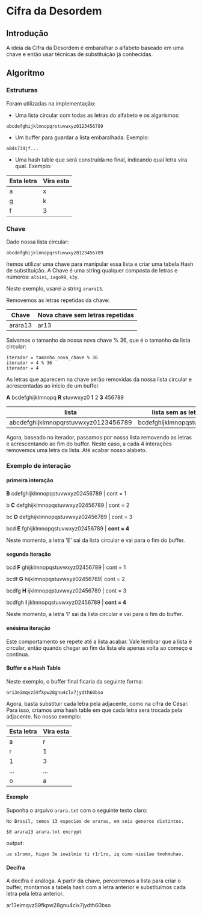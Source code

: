 # Cifra da Desordem

## Introdução

A ideia da Cifra da Desordem é embaralhar o alfabeto baseado em uma chave e então usar técnicas de substituição já conhecidas.

## Algoritmo

### Estruturas

Foram utilizadas na implementação:

- Uma lista circular com todas as letras do alfabeto e os algarismos:

`abcdefghijklmnopqrstuvwxyz0123456789`

- Um buffer para guardar a lista embaralhada. Exemplo:
	
`a8ds734jf...`

- Uma hash table que será construída no final, indicando qual letra vira qual. Exemplo:

|   Esta letra   |  Vira esta |    
|----------------|------------|
|       a        |     x      |
|       g        |     k      |
|       f        |     3      |

### Chave

Dado nossa lista circular:

`abcdefghijklmnopqrstuvwxyz0123456789`

Iremos utilizar uma chave para manipular essa lista e criar uma tabela Hash de substituição.
A Chave é uma string qualquer composta de letras e números: `albini`, `iago99`, `k3y`.

Neste exemplo, usarei a string `arara13`.

Removemos as letras repetidas da chave:

|   Chave   |  Nova chave sem letras repetidas |    
|-----------|----------------------------------|
|  arara13  |               ar13               |

Salvamos o tamanho da nossa nova chave % 36, que é o tamanho da lista circular:

```
iterador = tamanho_nova_chave % 36
iterador = 4 % 36
iterador = 4
```

As letras que aparecem na chave serão removidas da nossa lista circular e acrescentadas ao início de um buffer.

**A** bcdefghijklmnopq **R** stuvwxyz0 **1** 2 **3** 456789

|               lista                  |   lista sem as letras da chave   | buffer |    
|--------------------------------------|----------------------------------|--------|
| abcdefghijklmnopqrstuvwxyz0123456789 | bcdefghijklmnopqstuvwxyz02456789 |  ar13  |


Agora, baseado no iterador, passamos por nossa lista removendo as letras e acrescentando ao fim do buffer.
Neste caso, a cada 4 interações removemos uma letra da lista. Até acabar nosso alabeto.

### Exemplo de interação

#### primeira interação

**B** cdefghijklmnopqstuvwxyz02456789 | cont = 1

b **C** defghijklmnopqstuvwxyz02456789 | cont = 2

bc **D** defghijklmnopqstuvwxyz02456789 | cont = 3

bcd **E** fghijklmnopqstuvwxyz02456789 | **cont = 4**

Neste momento, a letra 'E' sai da lista circular e vai para o fim do buffer.

#### segunda iteração

bcd **F** ghijklmnopqstuvwxyz02456789 | cont = 1

bcdf **G** hijklmnopqstuvwxyz02456789| cont = 2

bcdfg **H** ijklmnopqstuvwxyz02456789 | cont = 3

bcdfgh **I** jklmnopqstuvwxyz02456789 | **cont = 4**

Neste momento, a letra 'I' sai da lista circular e vai para o fim do buffer.

#### enésima iteração

Este comportamento se repete até a lista acabar.
Vale lembrar que a lista é circular, então quando chegar ao fim da lista ele apenas volta ao começo e continua.

#### Buffer e a Hash Table

Neste exemplo, o buffer final ficaria da seguinte forma:

`ar13eimqvz59fkpw28gnu4clx7jydth60bso`

Agora, basta substituir cada letra pela adjacente, como na cifra de César.
Para isso, criamos uma hash table em que cada letra será trocada pela adjacente.
No nosso exemplo:

|   Esta letra   |  Vira esta |    
|----------------|------------|
|       a        |     r      |
|       r        |     1      |
|       1        |     3      |
|      ...       |    ...     |
|       o        |     a      |

#### Exemplo

Suponha o arquivo `arara.txt` com o seguinte texto claro:
```
No Brasil, temos 13 especies de araras, em seis generos distintos.
```

```
$0 arara13 arara.txt encrypt
```

output:
```
ua s1romx, hiqao 3e iowilmio ti r1r1ro, iq oimo niui1ao tmohmuhao.
```

#### Decifra

A decifra é análoga. A partir da chave, percorremos a lista para criar o buffer, montamos a tabela
hash com a letra anterior e substituímos cada letra pela letra anterior.

ar13eimqvz59fkpw28gnu4clx7jydth60bso



















